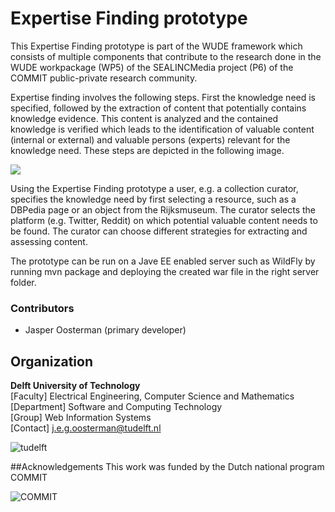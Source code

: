 Expertise Finding prototype
=====================
This Expertise Finding prototype is part of the WUDE framework which consists of multiple components that contribute to the research done in the WUDE workpackage (WP5) of the SEALINCMedia project (P6) of the COMMIT public-private research community.

Expertise finding involves the following steps. First the knowledge need is specified, followed by the extraction of content that potentially contains knowledge evidence. This content is analyzed and the contained knowledge is verified which leads to the identification of valuable content (internal or external) and valuable persons (experts) relevant for the knowledge need. These steps are depicted in the following image.

<img src="https://docs.google.com/drawings/d/1TcerCV6YxAv0d5i6tHwfzKMTYAjkVKbk9qY4HtDjBOY/pub?w=1082&amp;h=228">

Using the Expertise Finding prototype a user, e.g. a collection curator, specifies the knowledge need by first selecting a resource, such as a DBPedia page or an object from the Rijksmuseum. The curator selects the platform (e.g. Twitter, Reddit) on which potential valuable content needs to be found. The curator can choose different strategies for extracting and assessing content.

The prototype can be run on a Jave EE enabled server such as WildFly by running mvn package and deploying the created war file in the right server folder.

### Contributors
- Jasper Oosterman (primary developer)


## Organization
**Delft University of Technology** <br />
[Faculty] Electrical Engineering, Computer Science and Mathematics<br />
[Department] Software and Computing Technology <br />
[Group] Web Information Systems<br />
[Contact] j.e.g.oosterman@tudelft.nl <br />

![tudelft](http://wisserver.st.ewi.tudelft.nl/github_files/TUD.png)

##Acknowledgements
This work was funded by the Dutch national program COMMIT

![COMMIT](http://wisserver.st.ewi.tudelft.nl/github_files/COMMIT.png)

